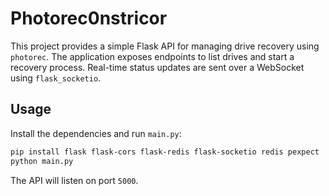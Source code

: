 # Photorec0nstricor

This project provides a simple Flask API for managing drive recovery using
`photorec`. The application exposes endpoints to list drives and start a
recovery process. Real-time status updates are sent over a WebSocket using
`flask_socketio`.

## Usage

Install the dependencies and run `main.py`:

```bash
pip install flask flask-cors flask-redis flask-socketio redis pexpect
python main.py
```

The API will listen on port `5000`.
